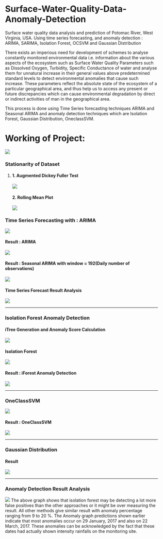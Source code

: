 # Surface-Water-Quality-Data-Anomaly-Detection
Surface water quality data analysis and prediction of Potomac River, West Virginia, USA. Using time series forecasting, and anomaly detection : ARIMA, SARIMA, Isolation Forest, OCSVM and Gaussian Distribution

There exists an imperious need for development of schemes to analyse constantly monitored environmental data i.e. information about the various aspects of the ecosystem such as Surface Water Quality Parameters such as Dissolved Oxygen, Turbidity, Specific Conductance of water and analyse them for unnatural increase in their general values above predetermined standard levels to detect environmental anomalies that cause such increase. These parameters reflect the absolute state of the ecosystem of a particular geographical area, and thus help us to access any present or future discrepancies which can cause environmental degradation by direct or indirect activities of man in the geographical area. 

This process is done using Time Series forecasting techniques ARIMA and Seasonal ARIMA and anomaly detection techniques which are Isolation Forest, Gaussian Distribution, OneclassSVM.

<p>
  
  <h1> Working of Project:</h1>
  
  <img src="https://github.com/absaw/Surface-Water-Quality-Data-Anomaly-Detection/blob/master/Images/Formulae/Flowchart%20Major.png">
  
  
  
  
  <h3>Stationarity of Dataset</h3>
  <ol>
    <li>
      <h4>1. Augmented Dickey Fuller Test</h4>
      <img src="https://github.com/absaw/Surface-Water-Quality-Data-Anomaly-Detection/blob/master/Results/1/ADF%20Test%20Turb.JPG">
      <h4>2. Rolling Mean Plot</h4>
      <img src="https://github.com/absaw/Surface-Water-Quality-Data-Anomaly-Detection/blob/master/Results/1/Rolling%20Mean%20and%20STD%20Plot%20Turb.png">
    </li>
  </ol>
  
  
  
  
  
  <h3>Time Series Forecasting with : ARIMA</h3>
  <img src="https://github.com/absaw/Surface-Water-Quality-Data-Anomaly-Detection/blob/master/Images/Flowchart/arima%20flow.png">
  
  <h4> Result : ARIMA </h4>
   <img src="https://github.com/absaw/Surface-Water-Quality-Data-Anomaly-Detection/blob/master/Results/1/ARIMA%20Original%20vs%20Predicted.png">
  
  <h4> Result : Seasonal ARIMA with window = 192(Daily number of observations)</h4>
   <img src="https://github.com/absaw/Surface-Water-Quality-Data-Anomaly-Detection/blob/master/Results/1/Differenced%20ARIMA%20Original%20vs%20Predicted%202.png">

<h4>Time Series Forecast Result Analysis</h4>
  <img src="https://github.com/absaw/Surface-Water-Quality-Data-Anomaly-Detection/blob/master/Results/1/Time%20Series%20Error%20Analysis.JPG">
  <hr>
  
  
  <h3>Isolation Forest Anomaly Detection</h3>
  <h4> iTree Generation and Anomaly Score Calculation<h4>
  <img src="https://github.com/absaw/Surface-Water-Quality-Data-Anomaly-Detection/blob/master/Images/Flowchart/Isolation%20Tree%20working.jpeg">
  
   <h4>Isolation Forest</h4>
  <img src="https://github.com/absaw/Surface-Water-Quality-Data-Anomaly-Detection/blob/master/Images/Flowchart/iForest.jpeg">             
  <h4> Result : iForest Anomaly Detection </h4>                                                          
  <img src="https://github.com/absaw/Surface-Water-Quality-Data-Anomaly-Detection/blob/master/Results/1/iForest%20Anomaly%20Detection%20New.png">                                   
  <hr>
   
   
   
   <h3>OneClassSVM</h3>
    <img src="https://github.com/absaw/Surface-Water-Quality-Data-Anomaly-Detection/blob/master/Images/Flowchart/OCSVM%202.jpeg">
    <h4> Result : OneClassSVM </h4>         
    <img src="https://github.com/absaw/Surface-Water-Quality-Data-Anomaly-Detection/blob/master/Results/1/OCSVM%20Anomaly%20Detection.png">   
    <hr>
    
    
    
  <h3>Gaussian Distribution</h3>
    <h4> Result </h4>         
    <img src="https://github.com/absaw/Surface-Water-Quality-Data-Anomaly-Detection/blob/master/Results/1/Gaussian%20Anomaly%20Detection.png">   
    <hr>
    
    
    
  <h3>Anomaly Detection Result Analysis</h3>
  <img src="https://github.com/absaw/Surface-Water-Quality-Data-Anomaly-Detection/blob/master/Results/1/Anomalies%20Detected%20Analysis%20New.JPG">
   The above graph shows that isolation forest may be detecting a lot more false positives than the other approaches or it might be over measuring the result. All other methods give similar result with anomaly percentage ranging from 9 to 20 %. The Anomaly graph predictions shown earlier indicate that most anomalies occur on 29 January, 2017 and also on 22 March, 2017. These anomalies can be acknowledged by the fact that these dates had actually shown intensity rainfalls on the monitoring site.

  
 </p>
